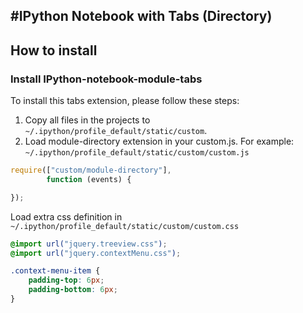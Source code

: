 #IPython Notebook with Tabs (Directory)
--------------

## How to install

### Install IPython-notebook-module-tabs
To install this tabs extension, please follow these steps:

1. Copy all files in the projects to `~/.ipython/profile_default/static/custom`.
2. Load module-directory extension in your custom.js. For example: `~/.ipython/profile_default/static/custom/custom.js`
	
```javascript
require(["custom/module-directory"], 
        function (events) {

});
```

Load extra css definition in `~/.ipython/profile_default/static/custom/custom.css`

```css
@import url("jquery.treeview.css");
@import url("jquery.contextMenu.css");

.context-menu-item {
    padding-top: 6px;
    padding-bottom: 6px;
}
```